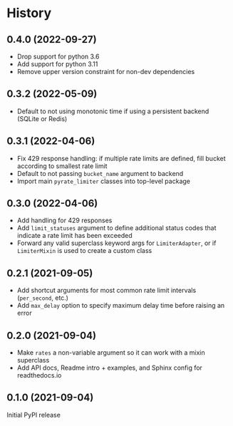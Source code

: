 # History

## 0.4.0 (2022-09-27)
* Drop support for python 3.6
* Add support for python 3.11
* Remove upper version constraint for non-dev dependencies

## 0.3.2 (2022-05-09)
* Default to not using monotonic time if using a persistent backend (SQLite or Redis)

## 0.3.1 (2022-04-06)
* Fix 429 response handling: if multiple rate limits are defined, fill bucket according to smallest rate limit
* Default to not passing `bucket_name` argument to backend
* Import main `pyrate_limiter` classes into top-level package

## 0.3.0 (2022-04-06)
* Add handling for 429 responses
* Add `limit_statuses` argument to define additional status codes that indicate a rate limit has been exceeded
* Forward any valid superclass keyword args for `LimiterAdapter`, or if `LimiterMixin` is used to create a custom class

## 0.2.1 (2021-09-05)
* Add shortcut arguments for most common rate limit intervals (`per_second`, etc.)
* Add `max_delay` option to specify maximum delay time before raising an error

## 0.2.0 (2021-09-04)
* Make `rates` a non-variable argument so it can work with a mixin superclass
* Add API docs, Readme intro + examples, and Sphinx config for readthedocs.io

## 0.1.0 (2021-09-04)
Initial PyPI release
